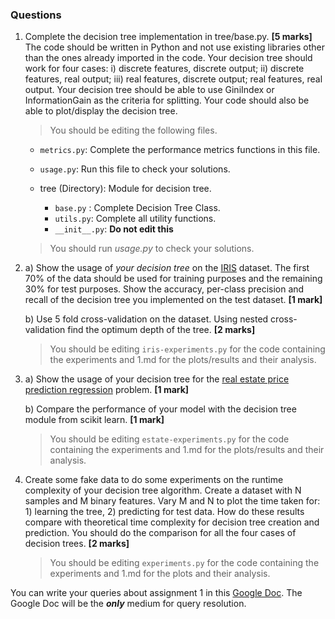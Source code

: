 ### Questions

1. Complete the decision tree implementation in tree/base.py. **[5 marks]**
The code should be written in Python and not use existing libraries other than the ones already imported in the code. Your decision tree should work for four cases: i) discrete features, discrete output; ii) discrete features, real output; iii) real features, discrete output; real features, real output. Your decision tree should be able to use GiniIndex or InformationGain as the criteria for splitting. Your code should also be able to plot/display the decision tree. 

    > You should be editing the following files.
  
    - `metrics.py`: Complete the performance metrics functions in this file. 

    - `usage.py`: Run this file to check your solutions.

    - tree (Directory): Module for decision tree.
      - `base.py` : Complete Decision Tree Class.
      - `utils.py`: Complete all utility functions.
      - `__init__.py`: **Do not edit this**
    
    > You should run _usage.py_ to check your solutions. 

2. 
    a) Show the usage of *your decision tree* on the [IRIS](https://archive.ics.uci.edu/ml/datasets/Iris) dataset. The first 70% of the data should be used for training purposes and the remaining 30% for test purposes. Show the accuracy, per-class precision and recall of the decision tree you implemented on the test dataset. **[1 mark]**

    b) Use 5 fold cross-validation on the dataset. Using nested cross-validation find the optimum depth of the tree. **[2 marks]**
    
    > You should be editing `iris-experiments.py` for the code containing the experiments and 1.md for the plots/results and their analysis.

3. 
    a) Show the usage of your decision tree for the [real estate price prediction regression](https://archive.ics.uci.edu/ml/datasets/Real+estate+valuation+data+set) problem. **[1 mark]**
    
    b) Compare the performance of your model with the decision tree module from scikit learn. **[1 mark]**
    
   > You should be editing `estate-experiments.py` for the code containing the experiments and 1.md for the plots/results and their analysis.
    
4. Create some fake data to do some experiments on the runtime complexity of your decision tree algorithm. Create a dataset with N samples and M binary features. Vary M and N to plot the time taken for: 1) learning the tree, 2) predicting for test data. How do these results compare with theoretical time complexity for decision tree creation and prediction. You should do the comparison for all the four cases of decision trees. **[2 marks]**	

    >You should be editing `experiments.py` for the code containing the experiments and 1.md for the plots and their analysis. 
	


You can write your queries about assignment 1 in this [Google Doc](https://docs.google.com/document/d/1F94IMZWgsdlNXAzkRMXOpcfg7RXhEcPuv37KtY391_M/edit?usp=sharing).
The Google Doc will be the **_only_** medium for query resolution.



 

